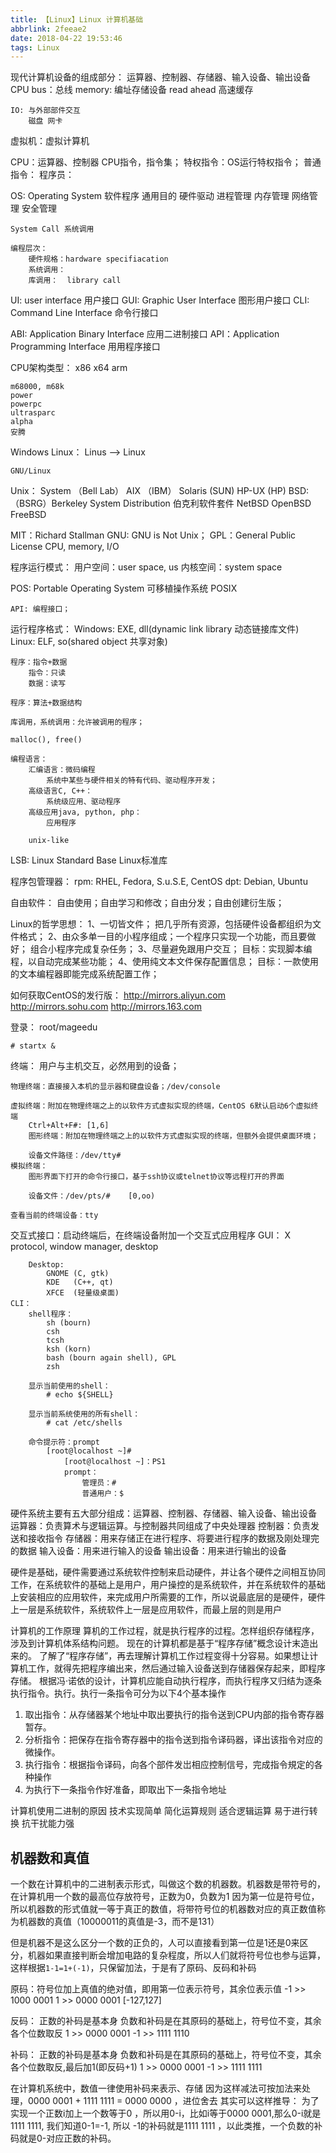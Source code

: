 ```yaml
---
title: 【Linux】Linux 计算机基础
abbrlink: 2feeae2
date: 2018-04-22 19:53:46
tags: Linux
---
```


现代计算机设备的组成部分：
    运算器、控制器、存储器、输入设备、输出设备
        CPU
        bus：总线
        memory: 编址存储设备
        read ahead 高速缓存

    IO: 与外部部件交互
        磁盘 网卡

虚拟机：虚拟计算机

CPU：运算器、控制器
    CPU指令，指令集；
        特权指令：OS运行特权指令；
        普通指令：
    程序员：

OS: Operating System
    软件程序
    通用目的
        硬件驱动
        进程管理
        内存管理
        网络管理
        安全管理

    System Call 系统调用

    编程层次：
        硬件规格：hardware specifiacation
        系统调用：
        库调用：  library call

UI: user interface 用户接口
    GUI: Graphic User Interface 图形用户接口
    CLI: Command Line Interface 命令行接口

ABI: Application Binary Interface      应用二进制接口
API：Application Programming Interface 用用程序接口

CPU架构类型：
    x86
    x64
    arm

    m68000, m68k
    power
    powerpc
    ultrasparc
    alpha
    安腾

Windows
Linux：
    Linus --> Linux

    GNU/Linux

Unix：
    System （Bell Lab）
        AIX （IBM）
        Solaris (SUN)
        HP-UX (HP)
    BSD: （BSRG）Berkeley System Distribution  伯克利软件套件
        NetBSD
        OpenBSD
        FreeBSD

MIT：Richard Stallman
    GNU: GNU is Not Unix；
        GPL：General Public License
CPU, memory, I/O

程序运行模式：
    用户空间：user space, us
    内核空间：system space

POS: Portable Operating System 可移植操作系统
    POSIX

    API: 编程接口；

运行程序格式：
    Windows: EXE, dll(dynamic link library 动态链接库文件)
    Linux: ELF, so(shared object 共享对象)

    程序：指令+数据
        指令：只读
        数据：读写

    程序：算法+数据结构

    库调用，系统调用：允许被调用的程序；

    malloc(), free()

    编程语言：
        汇编语言：微码编程
            系统中某些与硬件相关的特有代码、驱动程序开发；
        高级语言C, C++：
            系统级应用、驱动程序
        高级应用java, python, php：
            应用程序

        unix-like

LSB: Linux Standard Base Linux标准库



程序包管理器：
    rpm:
        RHEL, Fedora, S.u.S.E, CentOS
    dpt:
        Debian, Ubuntu

自由软件：
    自由使用；自由学习和修改；自由分发；自由创建衍生版；

Linux的哲学思想：
    1、一切皆文件；
        把几乎所有资源，包括硬件设备都组织为文件格式；
    2、由众多单一目的小程序组成；一个程序只实现一个功能，而且要做好；
        组合小程序完成复杂任务；
    3、尽量避免跟用户交互；
        目标：实现脚本编程，以自动完成某些功能；
    4、使用纯文本文件保存配置信息；
        目标：一款使用的文本编程器即能完成系统配置工作；

如何获取CentOS的发行版：
    http://mirrors.aliyun.com
    http://mirrors.sohu.com
    http://mirrors.163.com

登录：
    root/mageedu

    # startx &

终端：
    用户与主机交互，必然用到的设备；

    物理终端：直接接入本机的显示器和键盘设备；/dev/console

    虚拟终端：附加在物理终端之上的以软件方式虚拟实现的终端，CentOS 6默认启动6个虚拟终端
        Ctrl+Alt+F#: [1,6]
        图形终端：附加在物理终端之上的以软件方式虚拟实现的终端，但额外会提供桌面环境；

        设备文件路径：/dev/tty#
    模拟终端：
        图形界面下打开的命令行接口，基于ssh协议或telnet协议等远程打开的界面

        设备文件：/dev/pts/#    [0,oo)

    查看当前的终端设备：tty

交互式接口：启动终端后，在终端设备附加一个交互式应用程序
    GUI：
        X protocol, window manager, desktop

        Desktop:
            GNOME (C, gtk)
            KDE   (C++, qt)
            XFCE  (轻量级桌面)
    CLI：
        shell程序：
            sh (bourn)
            csh 
            tcsh
            ksh (korn)
            bash (bourn again shell), GPL
            zsh 

        显示当前使用的shell：
            # echo ${SHELL}

        显示当前系统使用的所有shell：
            # cat /etc/shells

        命令提示符：prompt
            [root@localhost ~]#
                [root@localhost ~]：PS1
                prompt：
                    管理员：#
                    普通用户：$



硬件系统主要有五大部分组成：运算器、控制器、存储器、输入设备、输出设备
运算器：负责算术与逻辑运算。与控制器共同组成了中央处理器
控制器：负责发送和接收指令
存储器：用来存储正在进行程序、将要进行程序的数据及刚处理完的数据
输入设备：用来进行输入的设备
输出设备：用来进行输出的设备

硬件是基础，硬件需要通过系统软件控制来启动硬件，并让各个硬件之间相互协同工作，在系统软件的基础上是用户，用户操控的是系统软件，并在系统软件的基础上安装相应的应用软件，来完成用户所需要的工作，所以说最底层的是硬件，硬件上一层是系统软件，系统软件上一层是应用软件，而最上层的则是用户

计算机的工作原理
算机的工作过程，就是执行程序的过程。怎样组织存储程序，涉及到计算机体系结构问题。
现在的计算机都是基于“程序存储”概念设计末造出来的。
了解了“程序存储”，再去理解计算机工作过程变得十分容易。如果想让计算机工作，就得先把程序编出来，然后通过输入设备送到存储器保存起来，即程序存储。
根据冯·诺依的设计，计算机应能自动执行程序，而执行程序又归结为逐条执行指令。执行。执行一条指令可分为以下4个基本操作
1. 取出指令：从存储器某个地址中取出要执行的指令送到CPU内部的指令寄存器暂存。
2. 分析指令：把保存在指令寄存器中的指令送到指令译码器，译出该指令对应的微操作。
3. 执行指令：根据指令译码，向各个部件发岀相应控制信号，完成指令規定的各种操作
4. 为执行下一条指令作好准备，即取出下一条指令地址




计算机使用二进制的原因
技术实现简单
简化运算规则
适合逻辑运算
易于进行转换
抗干扰能力强


## 机器数和真值
一个数在计算机中的二进制表示形式，叫做这个数的机器数。机器数是带符号的，在计算机用一个数的最高位存放符号，正数为0，负数为1
因为第一位是符号位，所以机器数的形式值就一等于真正的数值，将带符号位的机器数对应的真正数值称为机器数的真值（10000011的真值是-3，而不是131）

但是机器不是这么区分一个数的正负的，人可以直接看到第一位是1还是0来区分，机器如果直接判断会增加电路的复杂程度，所以人们就将符号位也参与运算，这样根据`1-1=1+(-1)`，只保留加法，于是有了原码、反码和补码

原码：符号位加上真值的绝对值，即用第一位表示符号，其余位表示值
-1 >> 1000 0001
1  >> 0000 0001
[-127,127]


反码：
正数的补码是基本身
负数和补码是在其原码的基础上，符号位不变，其余各个位数取反
1  >> 0000 0001
-1 >> 1111 1110

补码：
正数的补码是基本身
负数和补码是在其原码的基础上，符号位不变，其余各个位数取反,最后加1(即反码+1)
1  >> 0000 0001
-1 >> 1111 1111

在计算机系统中，数值一律使用补码来表示、存储
因为这样减法可按加法来处理，0000 0001 + 1111 1111 = 0000 0000 ，进位舍去
其实可以这样推导：
为了实现一个正数i加上一个数等于0 ，所以用0-i，比如i等于0000 0001,那么0-i就是1111 1111, 我们知道0-1=-1, 所以 -1的补码就是1111 1111 ，以此类推，一个负数的补码就是0-对应正数的补码。